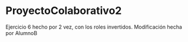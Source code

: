 # ProyectoColaborativo2
Ejercicio 6 hecho por 2 vez, con los roles invertidos.
Modificación hecha por AlumnoB
